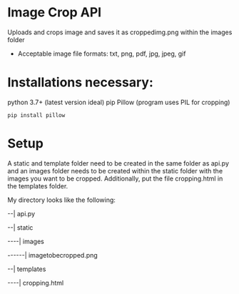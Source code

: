# Image Crop API
Uploads and crops image and saves it as croppedimg.png within the images folder
- Acceptable image file formats: txt, png, pdf, jpg, jpeg, gif

# Installations necessary:
python 3.7+ (latest version ideal)
pip
Pillow (program uses PIL for cropping)

`pip install pillow`

# Setup
A static and template folder need to be created in the same folder as api.py and an images folder needs to be created within the static folder with the images you want to be cropped. Additionally, put the file cropping.html in the templates folder.

My directory looks like the following:

--| api.py

--| static

----| images

------| imagetobecropped.png

--| templates

----| cropping.html
